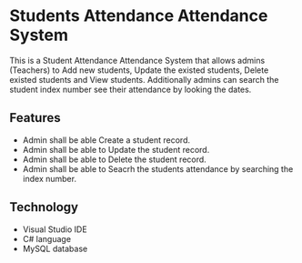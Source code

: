 # Students Attendance Attendance System
This is a Student Attendance Attendance System that allows admins (Teachers) to Add new students, Update the existed students, Delete existed students and View students. Additionally admins can search the student index number see their attendance by looking the dates.

## Features
* Admin shall be able Create a student record.
* Admin shall be able to Update the student record.
* Admin shall be able to Delete the student record.
* Admin shall be able to Seacrh the students attendance by searching the index number.

##  Technology
* Visual Studio IDE
* C# language
* MySQL database


  
